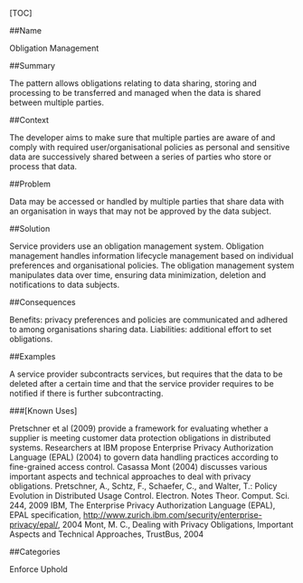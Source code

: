[TOC]

##Name
<!--Primary name the pattern is known by.-->

Obligation Management

<!--###[Also Known As]-->
<!-- All other names the pattern is known by.-->



##Summary
<!-- One short paragraph summarising the pattern.-->

The pattern allows obligations relating to data sharing, storing and
processing to be transferred and managed when the data is shared
between multiple parties.

##Context
<!-- The situations in which the pattern may apply.-->

The developer aims to make sure that multiple parties are aware of and
comply with required user/organisational policies as personal and
sensitive data are successively shared between a series of parties who
store or process that data.

##Problem
<!-- The problem a pattern addresses, including a list of forces describing why a problem might be difficult to solve.-->

Data may be accessed or handled by multiple parties that share data
with an organisation in ways that may not be approved by the data
subject.

##Solution
<!-- A concise description of how the pattern addresses the problem.-->

Service providers use an obligation management system. Obligation
management handles information lifecycle management based on
individual preferences and organisational policies. The obligation
management system manipulates data over time, ensuring data
minimization, deletion and notifications to data subjects.

<!--###[Structure]-->
<!--A detailed specification of the structural aspects of the pattern. A class diagram if applicable.-->



<!--###[Implementation]-->
<!--Guidelines for implementing the pattern; code fragments; suggested PETS; policy fragments.-->



##Consequences
<!--The advantages (benefits) and disadvantages (liabilities) of applying the pattern.-->



<!--constraints and consequences-->
Benefits: privacy preferences and policies are communicated and adhered
to among organisations sharing data. Liabilities: additional effort to
set obligations.

<!--###[Constraints]-->
<!-- limitations as a consequence of applying the pattern.-->



##Examples
<!--Motivational example to see how the pattern is applied.-->

A service provider subcontracts services, but requires that the data
to be deleted after a certain time and that the service provider
requires to be notified if there is further subcontracting.

###[Known Uses]
<!-- Pointers to various applications of the pattern.-->

Pretschner et al (2009) provide a framework for evaluating whether a
supplier is meeting customer data protection obligations in
distributed systems. Researchers at IBM propose Enterprise Privacy
Authorization Language (EPAL) (2004) to govern data handling practices
according to fine-grained access control. Casassa Mont (2004) discusses
various important aspects and technical approaches to deal with
privacy obligations. Pretschner, A., Schtz, F., Schaefer, C., and
Walter, T.: Policy Evolution in Distributed Usage Control. Electron.
Notes Theor. Comput. Sci. 244, 2009 IBM, The Enterprise Privacy
Authorization Language (EPAL), EPAL specification,
http://www.zurich.ibm.com/security/enterprise-privacy/epal/, 2004
Mont, M. C., Dealing with Privacy Obligations, Important Aspects and
Technical Approaches, TrustBus, 2004

<!--##See Also-->
<!-- Any pointers to relevant information, not contained in the subfields below.-->



<!--###[Related Patterns]-->
<!-- Supporting and conflicting patterns-->



<!--###[Sources]-->
<!-- References to the original source of the pattern.-->



<!--##General Comments-->
<!-- Separate discussion on the pattern.-->



##Categories
<!-- Placeholder for future agreed upon categories as per collaboration's evaluation.-->

Enforce
Uphold

<!--##Tags-->
<!-- User definable descriptors for additional correlation.-->